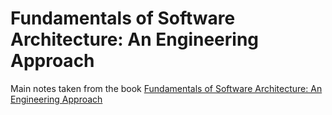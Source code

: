 # Fundamentals of Software Architecture: An Engineering Approach

Main notes taken from the book [Fundamentals of Software Architecture: An Engineering Approach](https://a.co/d/crTozat)
